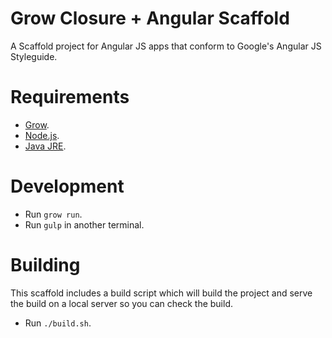 # Grow Closure + Angular Scaffold

A Scaffold project for Angular JS apps that conform to Google's Angular JS Styleguide. 

# Requirements
- [Grow](http://grow.io/).
- [Node.js](https://nodejs.org/en/).
- [Java JRE](http://www.oracle.com/technetwork/java/javase/downloads/jre8-downloads-2133155.html).

# Development
- Run `grow run`.
- Run `gulp` in another terminal.

# Building
This scaffold includes a build script which will build the project and serve the build on a local server so you can check the build.

- Run `./build.sh`.

